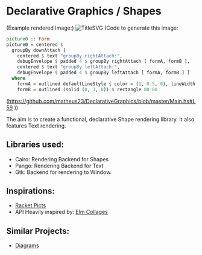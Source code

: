 # Declarative Graphics / Shapes

(Example rendered Image:)
![TitleSVG](https://rawgithub.com/matheus23/DeclarativeGraphics/master/titleImage.svg)
(Code to generate this image:
```haskell
picture0 :: Form
picture0 = centered $
  groupBy downAttach [
    centered $ text "groupBy rightAttach:",
    debugEnvelope $ padded 4 $ groupBy rightAttach [ formA, formB ],
    centered $ text "groupBy leftAttach:",
    debugEnvelope $ padded 4 $ groupBy leftAttach [ formA, formB ] ]
  where
    formA = outlined defaultLineStyle { color = (1, 0.5, 0), lineWidth = 2 } $ circle 40
    formB = outlined (solid (0, 1, 0)) $ rectangle 80 80
```
(https://github.com/matheus23/DeclarativeGraphics/blob/master/Main.hs#L59 ))

The aim is to create a functional, declarative Shape rendering library. It also features Text rendering.

## Libraries used:

* Cairo: Rendering Backend for Shapes
* Pango: Rendering Backend for Text
* Gtk: Backend for rendering to Window.

## Inspirations:

* [Racket Picts](http://docs.racket-lang.org/quick/)
* API Heavily inspired by: [Elm Collages](http://library.elm-lang.org/catalog/evancz-Elm/0.12/Graphics-Collage)

## Similar Projects:

* [Diagrams](http://projects.haskell.org/diagrams/)